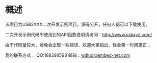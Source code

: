 概述
=====
该项目为USB2XXX二次开发示例项目，源码公开，任何人都可以下载使用。

二次开发示例代码所使用到的API函数说明请访问：http://www.usbxyz.com/

由于代码量较大，难免会出现一些错误，欢迎大家指出，我会第一时间更正；

我的联系方式：
QQ:188298598
邮箱：wdluo@embed-net.com
